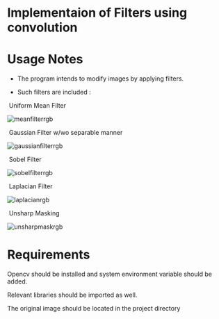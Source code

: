 Implementaion of Filters using convolution
============================================

Usage Notes
========================================

- The program intends to modify images by applying filters.

- Such filters are included : 

 Uniform Mean Filter
 
 ![meanfilterrgb](https://user-images.githubusercontent.com/36324014/50729961-57edc180-1186-11e9-81e4-08081aafb0a2.JPG)

 Gaussian Filter w/wo separable manner
 
 ![gaussianfilterrgb](https://user-images.githubusercontent.com/36324014/50729964-64721a00-1186-11e9-92d6-e91955d1eeef.JPG)

 Sobel Filter
 
 ![sobelfilterrgb](https://user-images.githubusercontent.com/36324014/50729966-70f67280-1186-11e9-9fb5-3fc4a42733a9.JPG)

 Laplacian Filter
 
 ![laplacianrgb](https://user-images.githubusercontent.com/36324014/50729968-7b187100-1186-11e9-92b9-2c5002c88985.JPG)

 Unsharp Masking
 
 ![unsharpmaskrgb](https://user-images.githubusercontent.com/36324014/50729980-9be0c680-1186-11e9-94a4-0406d25716ed.JPG)

Requirements
==========================================

Opencv should be installed and system environment variable should be added.

Relevant libraries should be imported as well.

The original image should be located in the project directory
